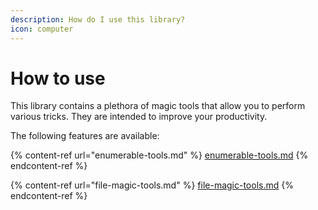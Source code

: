 ```yaml
---
description: How do I use this library?
icon: computer
---
```


# How to use

This library contains a plethora of magic tools that allow you to perform various tricks. They are intended to improve your productivity.

The following features are available:

{% content-ref url="enumerable-tools.md" %}
[enumerable-tools.md](enumerable-tools.md)
{% endcontent-ref %}

{% content-ref url="file-magic-tools.md" %}
[file-magic-tools.md](file-magic-tools.md)
{% endcontent-ref %}
